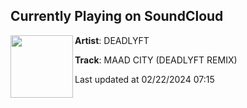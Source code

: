 ## Currently Playing on SoundCloud

[<img align="left" width="100" src="https://i1.sndcdn.com/artworks-W8fe6K8baZP9UzSb-Jdz9Rw-t500x500.jpg">](https://soundcloud.com/deadlyft/maad-city-deadlyft-remix)

**Artist**: DEADLYFT 

**Track**: MAAD CITY (DEADLYFT REMIX)

Last updated at 02/22/2024 07:15
